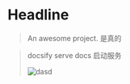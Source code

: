 # Headline

> An awesome project.
> 是真的

> docsify serve docs 启动服务
> 
> ![dasd](https://i.c5game.com/123.png)